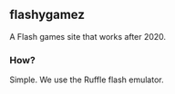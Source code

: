 ## flashygamez
A Flash games site that works after 2020.

### How?
Simple. We use the Ruffle flash emulator.
